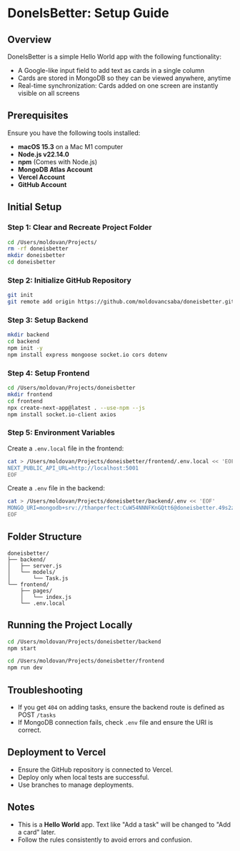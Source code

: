 # DoneIsBetter: Setup Guide

## Overview
DoneIsBetter is a simple Hello World app with the following functionality:
- A Google-like input field to add text as cards in a single column
- Cards are stored in MongoDB so they can be viewed anywhere, anytime
- Real-time synchronization: Cards added on one screen are instantly visible on all screens

## Prerequisites
Ensure you have the following tools installed:
- **macOS 15.3** on a Mac M1 computer
- **Node.js v22.14.0**
- **npm** (Comes with Node.js)
- **MongoDB Atlas Account**
- **Vercel Account**
- **GitHub Account**

## Initial Setup
### Step 1: Clear and Recreate Project Folder
```sh
cd /Users/moldovan/Projects/
rm -rf doneisbetter
mkdir doneisbetter
cd doneisbetter
```

### Step 2: Initialize GitHub Repository
```sh
git init
git remote add origin https://github.com/moldovancsaba/doneisbetter.git
```

### Step 3: Setup Backend
```sh
mkdir backend
cd backend
npm init -y
npm install express mongoose socket.io cors dotenv
```

### Step 4: Setup Frontend
```sh
cd /Users/moldovan/Projects/doneisbetter
mkdir frontend
cd frontend
npx create-next-app@latest . --use-npm --js
npm install socket.io-client axios
```

### Step 5: Environment Variables
Create a `.env.local` file in the frontend:
```sh
cat > /Users/moldovan/Projects/doneisbetter/frontend/.env.local << 'EOF'
NEXT_PUBLIC_API_URL=http://localhost:5001
EOF
```

Create a `.env` file in the backend:
```sh
cat > /Users/moldovan/Projects/doneisbetter/backend/.env << 'EOF'
MONGO_URI=mongodb+srv://thanperfect:CuW54NNNFKnGQtt6@doneisbetter.49s2z.mongodb.net/doneisbetter?retryWrites=true&w=majority
EOF
```

## Folder Structure
```
doneisbetter/
├── backend/
│   ├── server.js
│   └── models/
│       └── Task.js
└── frontend/
    ├── pages/
    │   └── index.js
    └── .env.local
```

## Running the Project Locally
```sh
cd /Users/moldovan/Projects/doneisbetter/backend
npm start

cd /Users/moldovan/Projects/doneisbetter/frontend
npm run dev
```

## Troubleshooting
- If you get `404` on adding tasks, ensure the backend route is defined as POST `/tasks`
- If MongoDB connection fails, check `.env` file and ensure the URI is correct.

## Deployment to Vercel
- Ensure the GitHub repository is connected to Vercel.
- Deploy only when local tests are successful.
- Use branches to manage deployments.

## Notes
- This is a **Hello World** app. Text like "Add a task" will be changed to "Add a card" later.
- Follow the rules consistently to avoid errors and confusion.

